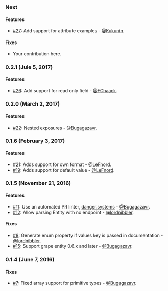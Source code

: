### Next

#### Features

* [#27](https://github.com/ruby-grape/grape-swagger-entity/pull/27): Add support for attribute examples - [@Kukunin](https://github.com/Kukunin).

#### Fixes

* Your contribution here.

### 0.2.1 (Jule 5, 2017)

#### Features

* [#26](https://github.com/ruby-grape/grape-swagger-entity/pull/26): Add support for read only field - [@FChaack](https://github.com/FChaack).

### 0.2.0 (March 2, 2017)

#### Features

* [#22](https://github.com/ruby-grape/grape-swagger-entity/pull/22): Nested exposures - [@Bugagazavr](https://github.com/Bugagazavr).

### 0.1.6 (February 3, 2017)

#### Features

* [#21](https://github.com/ruby-grape/grape-swagger-entity/pull/21): Adds support for own format - [@LeFnord](https://github.com/LeFnord).
* [#19](https://github.com/ruby-grape/grape-swagger-entity/pull/19): Adds support for default value - [@LeFnord](https://github.com/LeFnord).

### 0.1.5 (November 21, 2016)

#### Features

* [#11](https://github.com/ruby-grape/grape-swagger-entity/pull/11): Use an automated PR linter, [danger.systems](http://danger.systems) - [@Bugagazavr](https://github.com/Bugagazavr).
* [#12](https://github.com/ruby-grape/grape-swagger-entity/pull/12): Allow parsing Entity with no endpoint - [@lordnibbler](https://github.com/lordnibbler).

#### Fixes

* [#8](https://github.com/ruby-grape/grape-swagger-entity/pull/8): Generate enum property if values key is passed in documentation - [@lordnibbler](https://github.com/lordnibbler).
* [#15](https://github.com/ruby-grape/grape-swagger-entity/pull/15): Support grape entity 0.6.x and later - [@Bugagazavr](https://github.com/Bugagazavr).

### 0.1.4 (June 7, 2016)

#### Fixes

* [#7](https://github.com/ruby-grape/grape-swagger-entity/pull/7): Fixed array support for primitive types - [@Bugagazavr](https://github.com/Bugagazavr).
